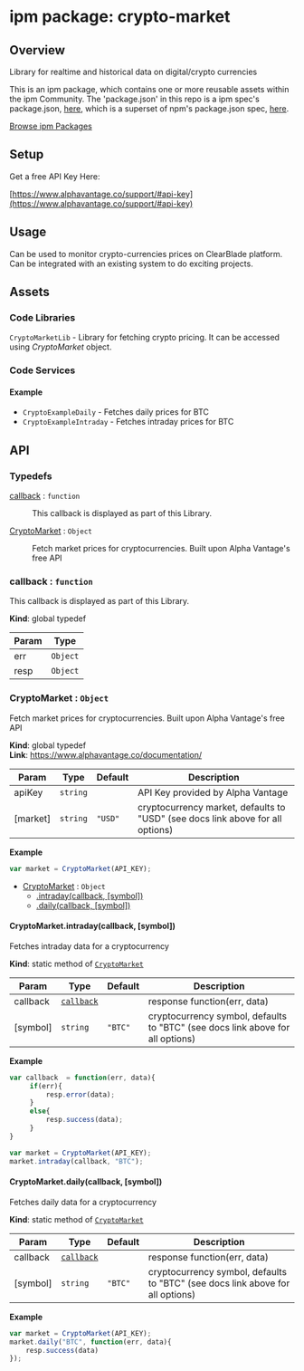 
# ipm package: crypto-market

## Overview

Library for realtime and historical data on digital/crypto currencies

This is an ipm package, which contains one or more reusable assets within the ipm Community. The 'package.json' in this repo is a ipm spec's package.json, [here](https://docs.clearblade.com/v/3/6-ipm/spec), which is a superset of npm's package.json spec, [here](https://docs.npmjs.com/files/package.json).

[Browse ipm Packages](https://ipm.clearblade.com)

## Setup

Get a free API Key Here:  

[https://www.alphavantage.co/support/#api-key](https://www.alphavantage.co/support/#api-key)

## Usage
Can be used to monitor crypto-currencies prices on ClearBlade platform. Can be integrated with an existing system to do exciting projects.

## Assets
### Code Libraries

`CryptoMarketLib` - Library for fetching crypto pricing. It can be accessed using _CryptoMarket_ object.  

### Code Services

#### Example 

* `CryptoExampleDaily` - Fetches daily prices for BTC
* `CryptoExampleIntraday` - Fetches intraday prices for BTC

## API
### Typedefs

<dl>
<dt><a href="#callback">callback</a> : <code>function</code></dt>
<dd><p>This callback is displayed as part of this Library.</p>
</dd>
<dt><a href="#CryptoMarket">CryptoMarket</a> : <code>Object</code></dt>
<dd><p>Fetch market prices for cryptocurrencies. Built upon Alpha Vantage&#39;s free API</p>
</dd>
</dl>

<a name="callback"></a>

### callback : <code>function</code>
This callback is displayed as part of this Library.

**Kind**: global typedef  

| Param | Type |
| --- | --- |
| err | <code>Object</code> | 
| resp | <code>Object</code> | 

<a name="CryptoMarket"></a>

### CryptoMarket : <code>Object</code>
Fetch market prices for cryptocurrencies. Built upon Alpha Vantage's free API

**Kind**: global typedef  
**Link**: https://www.alphavantage.co/documentation/  

| Param | Type | Default | Description |
| --- | --- | --- | --- |
| apiKey | <code>string</code> |  | API Key provided by Alpha Vantage |
| [market] | <code>string</code> | <code>&quot;USD&quot;</code> | cryptocurrency market, defaults to "USD" (see docs link above for all options) |

**Example**  

```js
var market = CryptoMarket(API_KEY);
```

* [CryptoMarket](#CryptoMarket) : <code>Object</code>
    * [.intraday(callback, [symbol])](#CryptoMarket.intraday)
    * [.daily(callback, [symbol])](#CryptoMarket.daily)

<a name="CryptoMarket.intraday"></a>

#### CryptoMarket.intraday(callback, [symbol])
Fetches intraday data for a cryptocurrency

**Kind**: static method of [<code>CryptoMarket</code>](#CryptoMarket)  

| Param | Type | Default | Description |
| --- | --- | --- | --- |
| callback | [<code>callback</code>](#callback) |  | response function(err, data) |
| [symbol] | <code>string</code> | <code>&quot;BTC&quot;</code> | cryptocurrency symbol, defaults to "BTC" (see docs link above for all options) |

**Example**  

```js
var callback  = function(err, data){
     if(err){
         resp.error(data);
     }
     else{
         resp.success(data);
     }
}

var market = CryptoMarket(API_KEY);
market.intraday(callback, "BTC");
```
<a name="CryptoMarket.daily"></a>

#### CryptoMarket.daily(callback, [symbol])
Fetches daily data for a cryptocurrency

**Kind**: static method of [<code>CryptoMarket</code>](#CryptoMarket)  

| Param | Type | Default | Description |
| --- | --- | --- | --- |
| callback | [<code>callback</code>](#callback) |  | response function(err, data) |
| [symbol] | <code>string</code> | <code>&quot;BTC&quot;</code> | cryptocurrency symbol, defaults to "BTC" (see docs link above for all options) |

**Example**  

```js
var market = CryptoMarket(API_KEY);
market.daily("BTC", function(err, data){
    resp.success(data)
});
```
